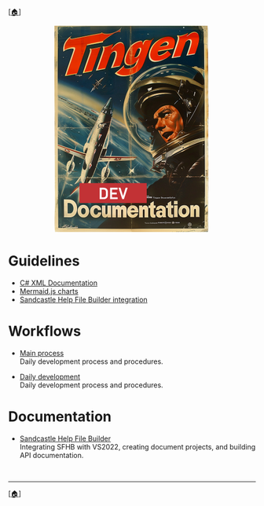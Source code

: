 <!-- u250818-->

[[🏠︎](/README.md)]

<div align="center">

  ![logo](/.github/img/logo/dev/TngnDocProjDev-320x420.png)

</div>

# Guidelines

* [C# XML Documentation](https://github.com/APrettyCoolProgram/apcp/blob/main/profile/guideline/documentation/csharp-xml-documentation.md)
* [Mermaid.js charts](https://github.com/APrettyCoolProgram/apcp/blob/main/profile/guideline/documentation/mermaid-js.md)
* [Sandcastle Help File Builder integration](https://github.com/APrettyCoolProgram/apcp/blob/main/profile/how-to/vs2022/shfb/vs2022-shfb.md)

# Workflows

* [Main process](workflow-daily-development.md)  
Daily development process and procedures.

* [Daily development](workflow-daily-development.md)  
Daily development process and procedures.

# Documentation

* [Sandcastle Help File Builder](sfhb.md)  
Integrating SFHB with VS2022, creating document projects, and building API documentation.

<br>

***

[[🏠︎](/README.md)]

